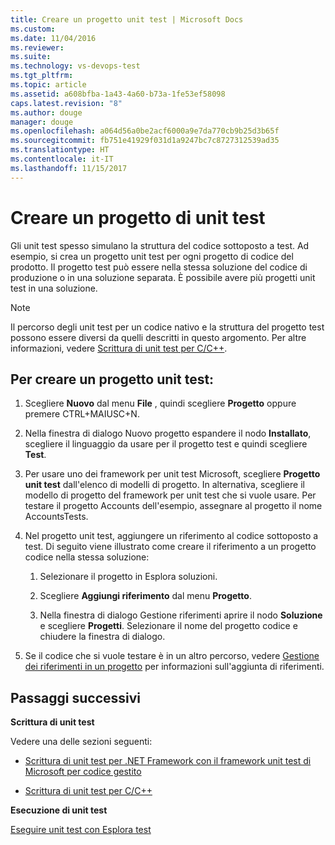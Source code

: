 ```yaml
---
title: Creare un progetto unit test | Microsoft Docs
ms.custom: 
ms.date: 11/04/2016
ms.reviewer: 
ms.suite: 
ms.technology: vs-devops-test
ms.tgt_pltfrm: 
ms.topic: article
ms.assetid: a608bfba-1a43-4a60-b73a-1fe53ef58098
caps.latest.revision: "8"
ms.author: douge
manager: douge
ms.openlocfilehash: a064d56a0be2acf6000a9e7da770cb9b25d3b65f
ms.sourcegitcommit: fb751e41929f031d1a9247bc7c8727312539ad35
ms.translationtype: HT
ms.contentlocale: it-IT
ms.lasthandoff: 11/15/2017
---
```

# <a name="create-a-unit-test-project"></a>Creare un progetto di unit test
Gli unit test spesso simulano la struttura del codice sottoposto a test. Ad esempio, si crea un progetto unit test per ogni progetto di codice del prodotto. Il progetto test può essere nella stessa soluzione del codice di produzione o in una soluzione separata. È possibile avere più progetti unit test in una soluzione.  
  
> [!NOTE]
>  Il percorso degli unit test per un codice nativo e la struttura del progetto test possono essere diversi da quelli descritti in questo argomento. Per altre informazioni, vedere [Scrittura di unit test per C/C++](writing-unit-tests-for-c-cpp.md).  
  
## <a name="to-create-a-unit-test-project"></a>Per creare un progetto unit test:  
  
1.  Scegliere **Nuovo** dal menu **File** , quindi scegliere **Progetto** oppure premere CTRL+MAIUSC+N.  
  
2.  Nella finestra di dialogo Nuovo progetto espandere il nodo **Installato**, scegliere il linguaggio da usare per il progetto test e quindi scegliere **Test**.  
  
3.  Per usare uno dei framework per unit test Microsoft, scegliere **Progetto unit test** dall'elenco di modelli di progetto. In alternativa, scegliere il modello di progetto del framework per unit test che si vuole usare. Per testare il progetto Accounts dell'esempio, assegnare al progetto il nome AccountsTests.  
  
4.  Nel progetto unit test, aggiungere un riferimento al codice sottoposto a test.  Di seguito viene illustrato come creare il riferimento a un progetto codice nella stessa soluzione:  
  
    1.  Selezionare il progetto in Esplora soluzioni.  
  
    2.  Scegliere **Aggiungi riferimento** dal menu **Progetto**.  
  
    3.  Nella finestra di dialogo Gestione riferimenti aprire il nodo **Soluzione** e scegliere **Progetti**. Selezionare il nome del progetto codice e chiudere la finestra di dialogo.  
  
5.  Se il codice che si vuole testare è in un altro percorso, vedere [Gestione dei riferimenti in un progetto](../ide/managing-references-in-a-project.md) per informazioni sull'aggiunta di riferimenti.  
  
## <a name="next-steps"></a>Passaggi successivi  
 **Scrittura di unit test**  
  
 Vedere una delle sezioni seguenti:  
  
-   [Scrittura di unit test per .NET Framework con il framework unit test di Microsoft per codice gestito](../test/writing-unit-tests-for-the-dotnet-framework-with-the-microsoft-unit-test-framework-for-managed-code.md)  
  
-   [Scrittura di unit test per C/C++](writing-unit-tests-for-c-cpp.md)  
  
 **Esecuzione di unit test**  
  
 [Eseguire unit test con Esplora test](../test/run-unit-tests-with-test-explorer.md)
